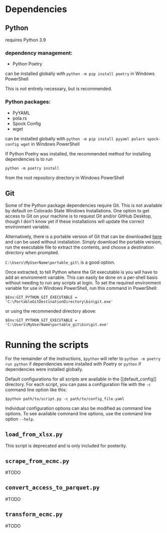 # Dependencies

## Python

requires Python 3.9

### dependency management:
- Python Poetry

can be installed globally with `python -m pip install poetry` in Windows PowerShell

This is not entirely necessary, but is recommended.

### Python packages:
- PyYAML
- pola.rs
- Spock Config
- wget

can be installed globally with `python -m pip install pyyaml polars spock-config wget` in Windows PowerShell

If Python Poetry was installed, the recommended method for installing dependencies is to run

`python -m poetry install`

from the root repository directory in Windows PowerShell

## Git
Some of the Python package dependencies require Git. This is not available by default on Colorado State Windows Installations. One option to get access to Git on your machine is to request Git and/or GitHub Desktop, though I don't know yet if these installations will update the correct environment variable.

Alternatively, there is a portable version of Git that can be downloaded [here](https://git-scm.com/download/win) and can be used without installation. Simply download the portable version, run the executable file to extract the contents, and choose a destination directory when prompted.

`C:\Users\MyUserName\portable_git\` is a good option.

Once extracted, to tell Python where the Git executable is you will have to add an environment variable. This can easily be done on a per-shell basis without needing to run any scripts at login. To set the required environment variable for use in Windows PowerShell, run this command in PowerShell:

`$Env:GIT_PYTHON_GIT_EXECUTABLE = 'C:\PortableGitDestinationDirectory\bin\git.exe'`

or using the recommended directory above:

`$Env:GIT_PYTHON_GIT_EXECUTABLE = 'C:\Users\MyUserName\portable_git\bin\git.exe'`

# Running the scripts
For the remainder of the instructions, `$python` will refer to `python -m poetry run python` if dependencies were installed with Poetry or `python` if dependencies were installed globally.

Default configurations for all scripts are available in the [[default_config]] directory. For each script, you can pass a configuration file with the `-c` command line option like this:

`$python path/to/script.py -c path/to/config_file.yaml`

Individual configuration options can also be modified as command line options. To see available command line options, use the command line option `--help`.

## `load_from_xlsx.py`
This script is deprecated and is only included for posterity.

## `scrape_from_ecmc.py`
#TODO

## `convert_access_to_parquet.py`
#TODO

## `transform_ecmc.py`
#TODO
